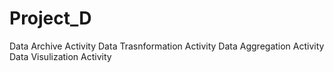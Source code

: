 # Project_D
Data Archive Activity 
Data Trasnformation Activity
Data Aggregation Activity
Data Visulization Activity
